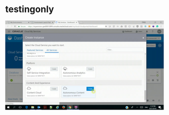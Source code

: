 # testingonly


[![Watch the video](https://github.com/barrycheung/testingonly/raw/master/CECS_Provisioning_Video.png)](https://vimeo.com/199790979)

